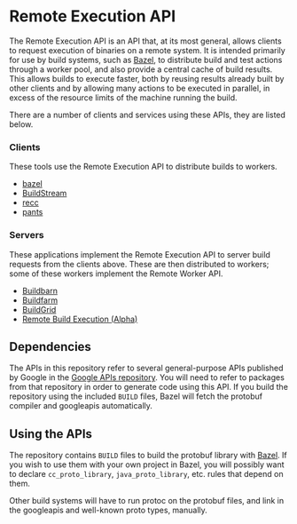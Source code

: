 # Remote Execution API

The Remote Execution API is an API that, at its most general, allows clients to
request execution of binaries on a remote system. It is intended primarily for
use by build systems, such as [Bazel](bazel.build), to distribute build and test
actions through a worker pool, and also provide a central cache of build
results. This allows builds to execute faster, both by reusing results already
built by other clients and by allowing many actions to be executed in parallel,
in excess of the resource limits of the machine running the build.

There are a number of clients and services using these APIs, they are listed
below.

### Clients
These tools use the Remote Execution API to distribute builds to workers.

* [bazel](https://bazel.build)
* [BuildStream](https://buildstream.build/)
* [recc](https://gitlab.com/bloomberg/recc)
* [pants](https://www.pantsbuild.org)

### Servers
These applications implement the Remote Execution API to server build requests
from the clients above. These are then distributed to workers; some of these 
workers implement the Remote Worker API.

* [Buildbarn](https://github.com/EdSchouten/bazel-buildbarn)
* [Buildfarm](https://github.com/bazelbuild/bazel-buildfarm)
* [BuildGrid](https://buildgrid.build/)
* [Remote Build Execution (Alpha)](https://blog.bazel.build/2018/10/05/remote-build-execution.html)

## Dependencies

The APIs in this repository refer to several general-purpose APIs published by
Google in the [Google APIs
repository](https://github.com/googleapis/googleapis). You will need to refer to
packages from that repository in order to generate code using this API. If you
build the repository using the included `BUILD` files, Bazel will fetch the
protobuf compiler and googleapis automatically.

## Using the APIs

The repository contains `BUILD` files to build the protobuf library with
[Bazel](https://bazel.build/). If you wish to use them with your own project in
Bazel, you will possibly want to declare `cc_proto_library`,
`java_proto_library`, etc. rules that depend on them.

Other build systems will have to run protoc on the protobuf files, and link in
the googleapis and well-known proto types, manually.
